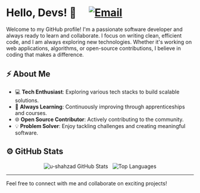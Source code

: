 # Hello, Devs! 👋 &nbsp;&nbsp;&nbsp; [![Email](https://img.shields.io/badge/Email-usman.szad@gmail.com-blue)](mailto:usman.szad@gmail.com)

Welcome to my GitHub profile! I'm a passionate software developer and always ready to learn and collaborate. I focus on writing clean, efficient code, and I am always exploring new technologies. Whether it's working on web applications, algorithms, or open-source contributions, I believe in coding that makes a difference.

## ⚡ About Me  
- 💻 **Tech Enthusiast**: Exploring various tech stacks to build scalable solutions.
- 🚀 **Always Learning**: Continuously improving through apprenticeships and courses.
- 🌐 **Open Source Contributor**: Actively contributing to the community.
- 💡 **Problem Solver**: Enjoy tackling challenges and creating meaningful software.

## ⚙️ GitHub Stats  
<p align="center">
  <img align="center" src="https://github-readme-stats.vercel.app/api?username=u-shahzad&theme=dark&show_icons=true" alt="u-shahzad GitHub Stats" /> &nbsp;
  <img align="center" src="https://github-readme-stats.vercel.app/api/top-langs/?username=u-shahzad&theme=dark&layout=compact&langs_count=8" alt="Top Languages" />
</p>

---

Feel free to connect with me and collaborate on exciting projects!
